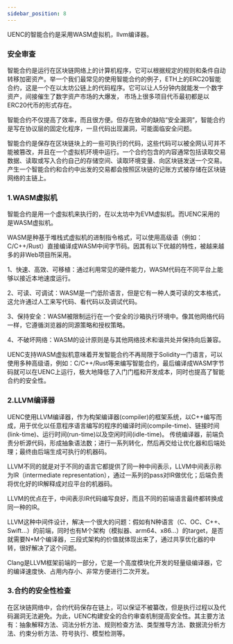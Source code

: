 ```yaml
---
sidebar_position: 8
---
```

UENC的智能合约是采用WASM虚拟机，llvm编译器。

### 安全审查

智能合约是运行在区块链网络上的计算机程序，它可以根据规定的规则和条件自动转移加密资产。举一个我们最常见的使用智能合约的例子，ETH上的ERC20智能合约，这是一个在以太坊公链上的代码程序。它可以让人5分钟内就能发一个数字资产，间接催生了数字资产市场的大爆发， 市场上很多项目代币最初都是以ERC20代币的形式存在。

智能合约不仅提高了效率，而且很方便。但存在致命的缺陷“安全漏洞”，智能合约是写在协议层的固定化程序，一旦代码出现漏洞，可能面临安全问题。

智能合约是保存在区块链块上的一些可执行的代码，这些代码可以被全网认可并不能被篡改，并且在一个虚拟机环境中运行。一个合约包含的内容通常包括读取交易数据、读取或写入合约自己的存储空间、读取环境变量、向区块链发送一个交易。产生一个智能合约和合约中出发的交易都会按照区块链的记账方式被存储在区块链网络的主链上。

### 1.WASM虚拟机

智能合约是用一个虚拟机来执行的，在以太坊中为EVM虚拟机。而UENC采用的是WASM虚拟机。

WASM是种基于堆栈式虚拟机的进制指令格式，可以使用高级语（例如：C/C++/Rust）直接编译成WASM中间字节码。因其有以下优越的特性，被越来越多的非Web项目所采用。

1、快速、高效、可移植：通过利用常见的硬件能力，WASM代码在不同平台上能够以接近本地速度运行。

2、可读、可调试：WASM是一门低阶语言，但是它有一种人类可读的文本格式，这允许通过人工来写代码、看代码以及调试代码。

3、保持安全：WASM被限制运行在一个安全的沙箱执行环境中。像其他网络代码一样，它遵循浏览器的同源策略和授权策略。

4、不破坏网络：WASM的设计原则是与其他网络技术和谐共处并保持向后兼容。

UENC支持WASM虚拟机意味着开发智能合约不再局限于Solidity一门语言，可以使用多种高级语，例如：C/C++/Rust等来编写智能合约，最后编译成WASM字节码就可以在UENC上运行，极大地降低了入门门槛和开发成本，同时也提高了智能合约的安全性。

### 2.LLVM编译器
UENC使用LLVM编译器，作为构架编译器(compiler)的框架系统，以C++编写而成，用于优化以任意程序语言编写的程序的编译时间(compile-time)、链接时间(link-time)、运行时间(run-time)以及空闲时间(idle-time)。
传统编译器，前端负责分析源代码，形成抽象语法数；进行一系列转化，然后再交给让优化器和后端处理；最终由后端生成可执行的机器码。

LLVM不同的就是对于不同的语言它都提供了同一种中间表示，LLVM中间表示称为IR（intermediate representation），通过一系列的pass对IR做优化；后端负责将优化好的IR解释成对应平台的机器码。

LLVM的优点在于，中间表示IR代码编写良好，而且不同的前端语言最终都转换成同一种的IR。

LLVM这种中间件设计，解决一个很大的问题：假如有N种语言（C、OC、C++、Swift...）的前端，同时也有M个架构（模拟器、arm64、x86...）的target，是否就需要N*M个编译器，三段式架构的价值就体现出来了，通过共享优化器的中转，很好解决了这个问题。

Clang是LLVM框架前端的一部分，它是一个高度模块化开发的轻量级编译器，它的编译速度快、占用内存小、非常方便进行二次开发。

### 3.合约的安全性检查
在区块链网络中，合约代码保存在链上，可以保证不被纂改，但是执行过程以及代码漏洞无法避免。为此，UENC构建安全的合约审查机制提高安全性。其主要方法有：抽象解释方法、词法分析方法、规则检查方法、类型推导方法、数据流分析方法、约束分析方法、符号执行、模型检测等。